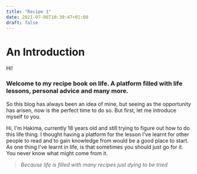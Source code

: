 ```yaml
---
title: "Recipe 1"
date: 2021-07-06T10:39:47+01:00
draft: false
---
```


# An Introduction 

Hi!

### Welcome to my recipe book on life. A platform filled with life lessons, personal advice and many more. 


So this blog has always been an idea of mine, but seeing as the opportunity has arisen, now is the perfect time to do so. But first, let me introduce myself to you.


Hi, I'm Hakima, currently 18 years old and still trying to figure out how to do this life thing. I thought having a platform for the lesson I've learnt for other people to read and to gain knowledge from would be a good place to start.  As one thing I've learnt in life, is that sometimes you should just go for it. You never know what might come from it. 

> *Because life is filled with many recipes just dying to be tried*


